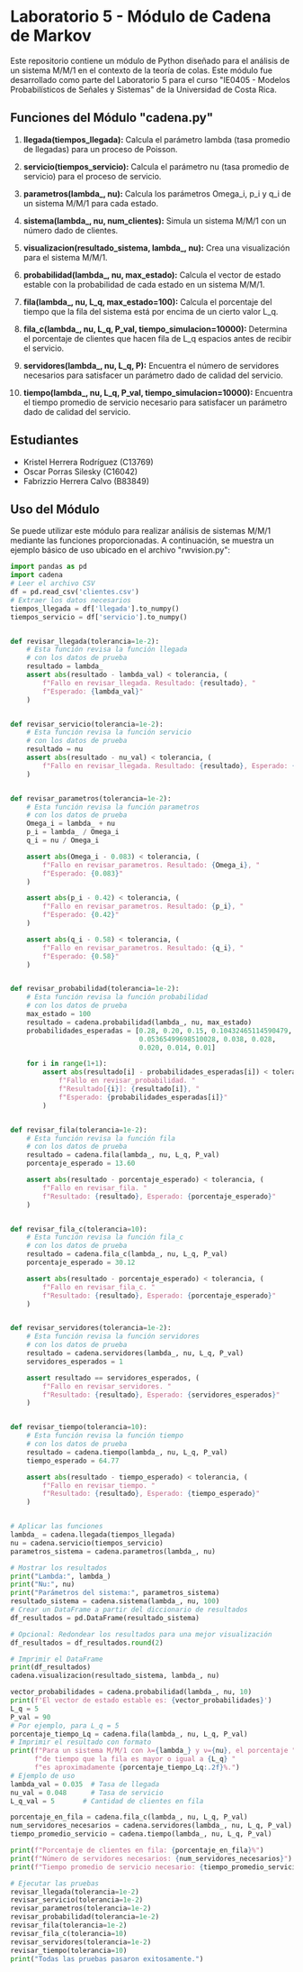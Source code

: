 # Laboratorio 5 - Módulo de Cadena de Markov

Este repositorio contiene un módulo de Python diseñado para el análisis de un sistema M/M/1 en el contexto de la teoría de colas. Este módulo fue desarrollado como parte del Laboratorio 5 para el curso "IE0405 - Modelos Probabilísticos de Señales y Sistemas" de la Universidad de Costa Rica.

## Funciones del Módulo "cadena.py"

1. **llegada(tiempos_llegada):** Calcula el parámetro lambda (tasa promedio de llegadas) para un proceso de Poisson.

2. **servicio(tiempos_servicio):** Calcula el parámetro nu (tasa promedio de servicio) para el proceso de servicio.

3. **parametros(lambda_, nu):** Calcula los parámetros Omega_i, p_i y q_i de un sistema M/M/1 para cada estado.

4. **sistema(lambda_, nu, num_clientes):** Simula un sistema M/M/1 con un número dado de clientes.

5. **visualizacion(resultado_sistema, lambda_, nu):** Crea una visualización para el sistema M/M/1.

6. **probabilidad(lambda_, nu, max_estado):** Calcula el vector de estado estable con la probabilidad de cada estado en un sistema M/M/1.

7. **fila(lambda_, nu, L_q, max_estado=100):** Calcula el porcentaje del tiempo que la fila del sistema está por encima de un cierto valor L_q.

8. **fila_c(lambda_, nu, L_q, P_val, tiempo_simulacion=10000):** Determina el porcentaje de clientes que hacen fila de L_q espacios antes de recibir el servicio.

9. **servidores(lambda_, nu, L_q, P):** Encuentra el número de servidores necesarios para satisfacer un parámetro dado de calidad del servicio.

10. **tiempo(lambda_, nu, L_q, P_val, tiempo_simulacion=10000):** Encuentra el tiempo promedio de servicio necesario para satisfacer un parámetro dado de calidad del servicio.

## Estudiantes

- Kristel Herrera Rodríguez (C13769)
- Oscar Porras Silesky (C16042)
- Fabrizzio Herrera Calvo (B83849)

## Uso del Módulo

Se puede utilizar este módulo para realizar análisis de sistemas M/M/1 mediante las funciones proporcionadas. A continuación, se muestra un ejemplo básico de uso ubicado en el archivo "rwvision.py":

```python
import pandas as pd
import cadena
# Leer el archivo CSV
df = pd.read_csv('clientes.csv')
# Extraer los datos necesarios
tiempos_llegada = df['llegada'].to_numpy()
tiempos_servicio = df['servicio'].to_numpy()


def revisar_llegada(tolerancia=1e-2):
    # Esta función revisa la función llegada
    # con los datos de prueba
    resultado = lambda_
    assert abs(resultado - lambda_val) < tolerancia, (
        f"Fallo en revisar_llegada. Resultado: {resultado}, "
        f"Esperado: {lambda_val}"
    )


def revisar_servicio(tolerancia=1e-2):
    # Esta función revisa la función servicio
    # con los datos de prueba
    resultado = nu
    assert abs(resultado - nu_val) < tolerancia, (
        f"Fallo en revisar_llegada. Resultado: {resultado}, Esperado: {nu_val}"
    )


def revisar_parametros(tolerancia=1e-2):
    # Esta función revisa la función parametros
    # con los datos de prueba
    Omega_i = lambda_ + nu
    p_i = lambda_ / Omega_i
    q_i = nu / Omega_i

    assert abs(Omega_i - 0.083) < tolerancia, (
        f"Fallo en revisar_parametros. Resultado: {Omega_i}, "
        f"Esperado: {0.083}"
    )

    assert abs(p_i - 0.42) < tolerancia, (
        f"Fallo en revisar_parametros. Resultado: {p_i}, "
        f"Esperado: {0.42}"
    )

    assert abs(q_i - 0.58) < tolerancia, (
        f"Fallo en revisar_parametros. Resultado: {q_i}, "
        f"Esperado: {0.58}"
    )


def revisar_probabilidad(tolerancia=1e-2):
    # Esta función revisa la función probabilidad
    # con los datos de prueba
    max_estado = 100
    resultado = cadena.probabilidad(lambda_, nu, max_estado)
    probabilidades_esperadas = [0.28, 0.20, 0.15, 0.10432465114590479, 0.075,
                                0.05365499698510028, 0.038, 0.028,
                                0.020, 0.014, 0.01]

    for i in range(1+1):
        assert abs(resultado[i] - probabilidades_esperadas[i]) < tolerancia, (
            f"Fallo en revisar_probabilidad. "
            f"Resultado[{i}]: {resultado[i]}, "
            f"Esperado: {probabilidades_esperadas[i]}"
        )


def revisar_fila(tolerancia=1e-2):
    # Esta función revisa la función fila
    # con los datos de prueba
    resultado = cadena.fila(lambda_, nu, L_q, P_val)
    porcentaje_esperado = 13.60

    assert abs(resultado - porcentaje_esperado) < tolerancia, (
        f"Fallo en revisar_fila. "
        f"Resultado: {resultado}, Esperado: {porcentaje_esperado}"
    )


def revisar_fila_c(tolerancia=10):
    # Esta función revisa la función fila_c
    # con los datos de prueba
    resultado = cadena.fila_c(lambda_, nu, L_q, P_val)
    porcentaje_esperado = 30.12

    assert abs(resultado - porcentaje_esperado) < tolerancia, (
        f"Fallo en revisar_fila_c. "
        f"Resultado: {resultado}, Esperado: {porcentaje_esperado}"
    )


def revisar_servidores(tolerancia=1e-2):
    # Esta función revisa la función servidores
    # con los datos de prueba
    resultado = cadena.servidores(lambda_, nu, L_q, P_val)
    servidores_esperados = 1

    assert resultado == servidores_esperados, (
        f"Fallo en revisar_servidores. "
        f"Resultado: {resultado}, Esperado: {servidores_esperados}"
    )


def revisar_tiempo(tolerancia=10):
    # Esta función revisa la función tiempo
    # con los datos de prueba
    resultado = cadena.tiempo(lambda_, nu, L_q, P_val)
    tiempo_esperado = 64.77

    assert abs(resultado - tiempo_esperado) < tolerancia, (
        f"Fallo en revisar_tiempo. "
        f"Resultado: {resultado}, Esperado: {tiempo_esperado}"
    )


# Aplicar las funciones
lambda_ = cadena.llegada(tiempos_llegada)
nu = cadena.servicio(tiempos_servicio)
parametros_sistema = cadena.parametros(lambda_, nu)

# Mostrar los resultados
print("Lambda:", lambda_)
print("Nu:", nu)
print("Parámetros del sistema:", parametros_sistema)
resultado_sistema = cadena.sistema(lambda_, nu, 100)
# Crear un DataFrame a partir del diccionario de resultados
df_resultados = pd.DataFrame(resultado_sistema)

# Opcional: Redondear los resultados para una mejor visualización
df_resultados = df_resultados.round(2)

# Imprimir el DataFrame
print(df_resultados)
cadena.visualizacion(resultado_sistema, lambda_, nu)

vector_probabilidades = cadena.probabilidad(lambda_, nu, 10)
print(f'El vector de estado estable es: {vector_probabilidades}')
L_q = 5
P_val = 90
# Por ejemplo, para L_q = 5
porcentaje_tiempo_Lq = cadena.fila(lambda_, nu, L_q, P_val)
# Imprimir el resultado con formato
print(f"Para un sistema M/M/1 con λ={lambda_} y ν={nu}, el porcentaje "
      f"de tiempo que la fila es mayor o igual a {L_q} "
      f"es aproximadamente {porcentaje_tiempo_Lq:.2f}%.")
# Ejemplo de uso
lambda_val = 0.035  # Tasa de llegada
nu_val = 0.048      # Tasa de servicio
L_q_val = 5       # Cantidad de clientes en fila

porcentaje_en_fila = cadena.fila_c(lambda_, nu, L_q, P_val)
num_servidores_necesarios = cadena.servidores(lambda_, nu, L_q, P_val)
tiempo_promedio_servicio = cadena.tiempo(lambda_, nu, L_q, P_val)

print(f"Porcentaje de clientes en fila: {porcentaje_en_fila}%")
print(f"Número de servidores necesarios: {num_servidores_necesarios}")
print(f"Tiempo promedio de servicio necesario: {tiempo_promedio_servicio}")

# Ejecutar las pruebas
revisar_llegada(tolerancia=1e-2)
revisar_servicio(tolerancia=1e-2)
revisar_parametros(tolerancia=1e-2)
revisar_probabilidad(tolerancia=1e-2)
revisar_fila(tolerancia=1e-2)
revisar_fila_c(tolerancia=10)
revisar_servidores(tolerancia=1e-2)
revisar_tiempo(tolerancia=10)
print("Todas las pruebas pasaron exitosamente.")
